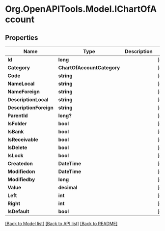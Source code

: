 # Org.OpenAPITools.Model.IChartOfAccount

## Properties

Name | Type | Description | Notes
------------ | ------------- | ------------- | -------------
**Id** | **long** |  | [optional] 
**Category** | **ChartOfAccountCategory** |  | [optional] 
**Code** | **string** |  | [optional] 
**NameLocal** | **string** |  | [optional] 
**NameForeign** | **string** |  | [optional] 
**DescriptionLocal** | **string** |  | [optional] 
**DescriptionForeign** | **string** |  | [optional] 
**ParentId** | **long?** |  | [optional] 
**IsFolder** | **bool** |  | [optional] 
**IsBank** | **bool** |  | [optional] 
**IsReceivable** | **bool** |  | [optional] 
**IsDelete** | **bool** |  | [optional] 
**IsLock** | **bool** |  | [optional] 
**Createdon** | **DateTime** |  | [optional] 
**Modifiedon** | **DateTime** |  | [optional] 
**Modifiedby** | **long** |  | [optional] 
**Value** | **decimal** |  | [optional] 
**Left** | **int** |  | [optional] 
**Right** | **int** |  | [optional] 
**IsDefault** | **bool** |  | [optional] 

[[Back to Model list]](../README.md#documentation-for-models) [[Back to API list]](../README.md#documentation-for-api-endpoints) [[Back to README]](../README.md)

